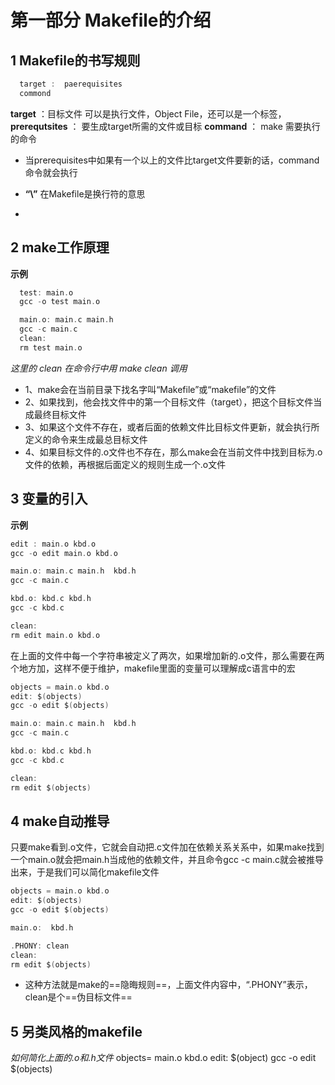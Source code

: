 # 第一部分 Makefile的介绍
## 1 Makefile的书写规则
```c
  target :  paerequisites
  commond
```
**target** ：目标文件 可以是执行文件，Object File，还可以是一个标签，
**prerequtsites** ： 要生成target所需的文件或目标
**command**    ： make 需要执行的命令
- 当prerequisites中如果有一个以上的文件比target文件要新的话，command命令就会执行

- **“\”** 在Makefile是换行符的意思
- 
## 2 make工作原理
**示例**
```c
  test: main.o
  gcc -o test main.o

  main.o: main.c main.h
  gcc -c main.c
  clean:
  rm test main.o
```
*这里的 clean 在命令行中用 make clean 调用*
- 1、make会在当前目录下找名字叫“Makefile”或“makefile”的文件
- 2、如果找到，他会找文件中的第一个目标文件（target），把这个目标文件当成最终目标文件
- 3、如果这个文件不存在，或者后面的依赖文件比目标文件更新，就会执行所定义的命令来生成最总目标文件
- 4、如果目标文件的.o文件也不存在，那么make会在当前文件中找到目标为.o文件的依赖，再根据后面定义的规则生成一个.o文件

## 3 变量的引入
**示例**
```c
edit : main.o kbd.o 
gcc -o edit main.o kbd.o 

main.o: main.c main.h  kbd.h
gcc -c main.c 

kbd.o: kbd.c kbd.h
gcc -c kbd.c

clean:
rm edit main.o kbd.o
```
在上面的文件中每一个字符串被定义了两次，如果增加新的.o文件，那么需要在两个地方加，这样不便于维护，makefile里面的变量可以理解成c语言中的宏
```c
objects = main.o kbd.o
edit: $(objects)
gcc -o edit $(objects)

main.o: main.c main.h  kbd.h
gcc -c main.c

kbd.o: kbd.c kbd.h
gcc -c kbd.c

clean:
rm edit $(objects)
```
## 4 make自动推导
  只要make看到.o文件，它就会自动把.c文件加在依赖关系关系中，如果make找到一个main.o就会把main.h当成他的依赖文件，并且命令gcc -c main.c就会被推导出来，于是我们可以简化makefile文件
```c
objects = main.o kbd.o
edit: $(objects)
gcc -o edit $(objects)

main.o:  kbd.h

.PHONY: clean
clean:
rm edit $(objects)
```
- 这种方法就是make的==隐晦规则==，上面文件内容中，“.PHONY”表示，clean是个==伪目标文件==

## 5 另类风格的makefile
*如何简化上面的.o和.h文件*
objects= main.o kbd.o
edit: $(object)
gcc -o edit $(objects)